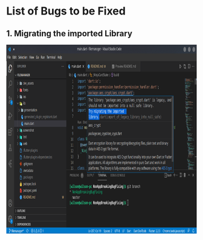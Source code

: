 # List of Bugs to be Fixed

## 1. Migrating the imported Library

<img src="bugreportscreenshots/migrate" width="700" height="500">












